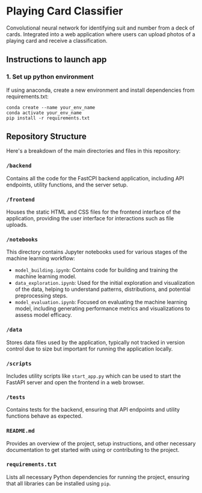 # Playing Card Classifier 

Convolutional neural network for identifying suit and number from a deck of cards. Integrated into a web application where users can upload photos of a playing card and receive a classification.

## Instructions to launch app

### 1. Set up python environment

If using anaconda, create a new environment and install dependencies from requirements.txt: 

```
conda create --name your_env_name
conda activate your_env_name
pip install -r requirements.txt
```

## Repository Structure

Here's a breakdown of the main directories and files in this repository:

### `/backend`
Contains all the code for the FastCPI backend application, including API endpoints, utility functions, and the server setup.

### `/frontend`
Houses the static HTML and CSS files for the frontend interface of the application, providing the user interface for interactions such as file uploads.

### `/notebooks`
This directory contains Jupyter notebooks used for various stages of the machine learning workflow:
- `model_building.ipynb`: Contains code for building and training the machine learning model.
- `data_exploration.ipynb`: Used for the initial exploration and visualization of the data, helping to understand patterns, distributions, and potential preprocessing steps.
- `model_evaluation.ipynb`: Focused on evaluating the machine learning model, including generating performance metrics and visualizations to assess model efficacy.

### `/data`
Stores data files used by the application, typically not tracked in version control due to size but important for running the application locally.

### `/scripts`
Includes utility scripts like `start_app.py` which can be used to start the FastAPI server and open the frontend in a web browser.

### `/tests`
Contains tests for the backend, ensuring that API endpoints and utility functions behave as expected.

### `README.md`
Provides an overview of the project, setup instructions, and other necessary documentation to get started with using or contributing to the project.

### `requirements.txt`
Lists all necessary Python dependencies for running the project, ensuring that all libraries can be installed using `pip`.


